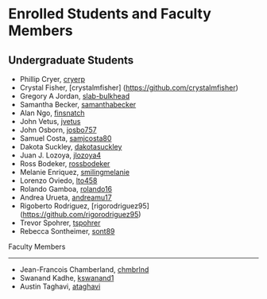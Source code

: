 Enrolled Students and Faculty Members
=====================================


Undergraduate Students
----------------------

* Phillip Cryer, [cryerp](https://github.com/cryerp)
* Crystal Fisher, [crystalmfisher] (https://github.com/crystalmfisher)
* Gregory A Jordan, [slab-bulkhead](https://github.com/slab-bulkhead)
* Samantha Becker, [samanthabecker](https://github.com/samanthabecker)
* Alan Ngo, [finsnatch](https:/github.com/finsnatch)
* John Vetus, [jvetus](https://github.com/jvetus)
* John Osborn, [josbo757](https://github.com/josbo757)
* Samuel Costa, [samjcosta80](https://github/samjcosta80)
* Dakota Suckley, [dakotasuckley](https://github/dakotasuckley)
* Juan J. Lozoya, [jlozoya4](https://github.com/jlozoya4)
* Ross Bodeker, [rossbodeker](https://github.com/rossbodeker)
* Melanie Enriquez, [smilingmelanie](https://github.com/smilingmelanie)
* Lorenzo Oviedo, [lto458](https://github.com/lto458)
* Rolando Gamboa, [rolando16](https://github.com/rolandog16)
* Andrea Urueta, [andreamu17](https://github.com/andreamu17)
* Rigoberto Rodriguez, [rigorodriguez95] (https://github.com/rigorodriguez95)
* Trevor Spohrer, [tspohrer](https://github.com/tspohrer)
* Rebecca Sontheimer, [sont89](https://github.com/sont89)

Faculty Members

---------------

* Jean-Francois Chamberland, [chmbrlnd](https://github.com/chmbrlnd)
* Swanand Kadhe, [kswanand1](https://github.com/Swanand-Kadhe)
* Austin Taghavi, [ataghavi](https://github.com/ATaghavi)
